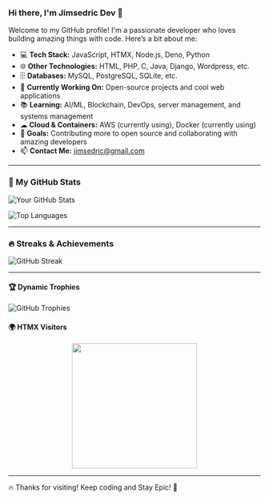 ### Hi there, I'm Jimsedric Dev 👋

Welcome to my GitHub profile! I'm a passionate developer who loves building amazing things with code. Here’s a bit about me:

- 💻 **Tech Stack:** JavaScript, HTMX, Node.js, Deno, Python
- 🌐 **Other Technologies:** HTML, PHP, C, Java, Django, Wordpress, etc.
- 🗄 **Databases:** MySQL, PostgreSQL, SQLite, etc.
- 🚀 **Currently Working On:** Open-source projects and cool web applications
- 📚 **Learning:** AI/ML, Blockchain, DevOps, server management, and systems management
- ☁ **Cloud & Containers:** AWS (currently using), Docker (currently using)
- 🎯 **Goals:** Contributing more to open source and collaborating with amazing developers
- 📫 **Contact Me:** jimsedric@gmail.com

---

### 🚀 My GitHub Stats

![Your GitHub Stats](https://github-readme-stats.vercel.app/api?username=espinojim2&show_icons=true&theme=radical)

![Top Languages](https://github-readme-stats.vercel.app/api/top-langs/?username=espinojim2&layout=compact&theme=radical)

---

### 🔥 Streaks & Achievements

![GitHub Streak](https://github-readme-streak-stats.herokuapp.com/?user=espinojim2&theme=dark)

---


#### 🏆 Dynamic Trophies
![GitHub Trophies](https://github-profile-trophy.vercel.app/?username=espinojim2&theme=darkhub)


#### 🌍 HTMX Visitors
<p align="center">
  <img src="https://htmx.ceo/assets/visitor.gif" width="250px">
</p>


---

🔥 Thanks for visiting! Keep coding and Stay Epic! 🚀
